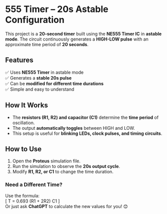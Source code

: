 # **555 Timer – 20s Astable Configuration**  

This project is a **20-second timer** built using the **NE555 Timer IC** in **astable mode**. The circuit continuously generates a **HIGH-LOW pulse** with an approximate time period of **20 seconds**.  

## **Features**  
✅ Uses **NE555 Timer** in astable mode  
✅ Generates a **stable 20s pulse**  
✅ Can be **modified for different time durations**  
✅ Simple and easy to understand  

## **How It Works**  
- The **resistors (R1, R2) and capacitor (C1)** determine the **time period** of oscillation.  
- The output **automatically toggles** between HIGH and LOW.  
- This setup is useful for **blinking LEDs, clock pulses, and timing circuits**.  

## **How to Use**  
1. Open the **Proteus** simulation file.  
2. Run the simulation to observe the **20s output cycle**.  
3. Modify **R1, R2, or C1** to change the time duration.  

### **Need a Different Time?**  
Use the formula:  
\[
T = 0.693 (R1 + 2R2) C1
\]  
Or just ask **ChatGPT** to calculate the new values for you! 😊  

